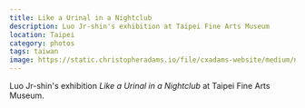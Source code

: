 ```yaml
---
title: Like a Urinal in a Nightclub
description: Luo Jr-shin's exhibition at Taipei Fine Arts Museum
location: Taipei
category: photos
tags: taiwan
image: https://static.christopheradams.io/file/cxadams-website/medium/nextcloud/Photos/Albums/2021/20211127-1445_Taipei_TFAM/20211127-1445_Taipei_TFAM_L1007737-0.jpg
---
```


Luo Jr-shin's exhibition *Like a Urinal in a Nightclub* at Taipei Fine Arts
Museum.
